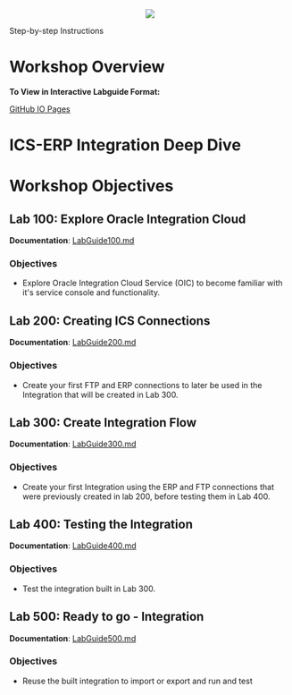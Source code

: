 <center>
<img src="https://cloudaccelerate.github.io/TTC-CommonContent/images/ttc-logo.png" />
</center>

Step-by-step Instructions

# Workshop Overview

**To View in Interactive Labguide Format:**  

[GitHub IO Pages](https://kartikshrikanthegde.github.io/ICS-ERP-FileLoading-Workshop/)

# ICS-ERP Integration Deep Dive

# Workshop Objectives

## Lab 100: Explore Oracle Integration Cloud

**Documentation**: [LabGuide100.md](LabGuide100.md)

### Objectives

- Explore Oracle Integration Cloud Service (OIC) to become familiar with it's service console and functionality.

## Lab 200: Creating ICS Connections

**Documentation**: [LabGuide200.md](LabGuide200.md)

### Objectives

- Create your first FTP and ERP connections to later be used in the Integration that will be created in Lab 300.

## Lab 300: Create Integration Flow

**Documentation**: [LabGuide300.md](LabGuide300.md)

### Objectives

- Create your first Integration using the ERP and FTP connections that were previously created in lab 200, before testing them in Lab 400.

## Lab 400: Testing the Integration

**Documentation**: [LabGuide400.md](LabGuide400.md)

### Objectives

- Test the integration built in Lab 300.

## Lab 500:  Ready to go - Integration

**Documentation**: [LabGuide500.md](LabGuide500.md)

### Objectives

- Reuse the built integration to import or export and run and test

